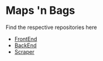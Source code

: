 # Maps 'n Bags
 
Find the respective repositories here
- [FrontEnd](https://github.com/IshikaIme/maps-n-bags-frontend)
- [BackEnd](https://github.com/niananto/maps-n-bags-backend)
- [Scraper](https://github.com/niananto/maps-n-bags-scraper)